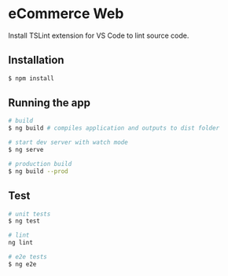 # eCommerce Web

Install TSLint extension for VS Code to lint source code.

## Installation

```bash
$ npm install
```

## Running the app

```bash
# build
$ ng build # compiles application and outputs to dist folder

# start dev server with watch mode
$ ng serve

# production build
$ ng build --prod
```
## Test

```bash
# unit tests
$ ng test

# lint
ng lint

# e2e tests
$ ng e2e
```
